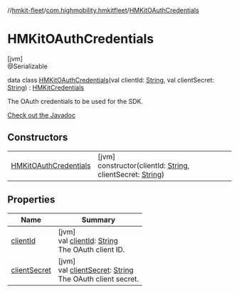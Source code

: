//[hmkit-fleet](../../../index.md)/[com.highmobility.hmkitfleet](../index.md)/[HMKitOAuthCredentials](index.md)

# HMKitOAuthCredentials

[jvm]\
@Serializable

data class [HMKitOAuthCredentials](index.md)(val clientId: [String](https://kotlinlang.org/api/latest/jvm/stdlib/kotlin/-string/index.html), val clientSecret: [String](https://kotlinlang.org/api/latest/jvm/stdlib/kotlin/-string/index.html)) : [HMKitCredentials](../-h-m-kit-credentials/index.md)

The OAuth credentials to be used for the SDK.

[Check out the Javadoc](https://highmobility.github.io/hmkit-fleet/v2/javadoc/com/highmobility/hmkitfleet/HMKitOAuthCredentials.html)

## Constructors

| | |
|---|---|
| [HMKitOAuthCredentials](-h-m-kit-o-auth-credentials.md) | [jvm]<br>constructor(clientId: [String](https://kotlinlang.org/api/latest/jvm/stdlib/kotlin/-string/index.html), clientSecret: [String](https://kotlinlang.org/api/latest/jvm/stdlib/kotlin/-string/index.html)) |

## Properties

| Name | Summary |
|---|---|
| [clientId](client-id.md) | [jvm]<br>val [clientId](client-id.md): [String](https://kotlinlang.org/api/latest/jvm/stdlib/kotlin/-string/index.html)<br>The OAuth client ID. |
| [clientSecret](client-secret.md) | [jvm]<br>val [clientSecret](client-secret.md): [String](https://kotlinlang.org/api/latest/jvm/stdlib/kotlin/-string/index.html)<br>The OAuth client secret. |
